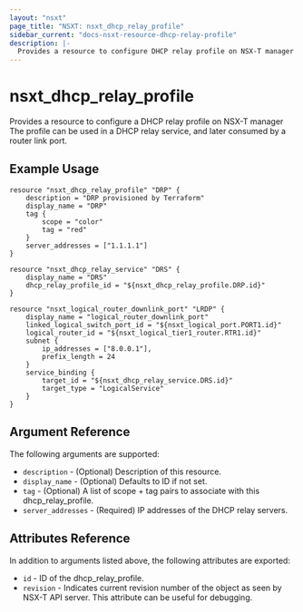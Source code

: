 ```yaml
---
layout: "nsxt"
page_title: "NSXT: nsxt_dhcp_relay_profile"
sidebar_current: "docs-nsxt-resource-dhcp-relay-profile"
description: |-
  Provides a resource to configure DHCP relay profile on NSX-T manager
---
```


# nsxt_dhcp_relay_profile

Provides a resource to configure a DHCP relay profile on NSX-T manager
The profile can be used in a DHCP relay service, and later consumed by a router
link port.

## Example Usage

```hcl
resource "nsxt_dhcp_relay_profile" "DRP" {
    description = "DRP provisioned by Terraform"
    display_name = "DRP"
    tag {
        scope = "color"
        tag = "red"
    }
    server_addresses = ["1.1.1.1"]
}

resource "nsxt_dhcp_relay_service" "DRS" {
    display_name = "DRS"
    dhcp_relay_profile_id = "${nsxt_dhcp_relay_profile.DRP.id}"
}

resource "nsxt_logical_router_downlink_port" "LRDP" {
    display_name = "logical_router_downlink_port"
    linked_logical_switch_port_id = "${nsxt_logical_port.PORT1.id}"
    logical_router_id = "${nsxt_logical_tier1_router.RTR1.id}"
    subnet {
        ip_addresses = ["8.0.0.1"],
        prefix_length = 24
    }
    service_binding {
        target_id = "${nsxt_dhcp_relay_service.DRS.id}"
        target_type = "LogicalService"
    }
}
```

## Argument Reference

The following arguments are supported:

* `description` - (Optional) Description of this resource.
* `display_name` - (Optional) Defaults to ID if not set.
* `tag` - (Optional) A list of scope + tag pairs to associate with this dhcp_relay_profile.
* `server_addresses` - (Required) IP addresses of the DHCP relay servers.


## Attributes Reference

In addition to arguments listed above, the following attributes are exported:

* `id` - ID of the dhcp_relay_profile.
* `revision` - Indicates current revision number of the object as seen by NSX-T API server. This attribute can be useful for debugging.
